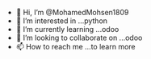 - 👋 Hi, I’m @MohamedMohsen1809
- 👀 I’m interested in ...python
- 🌱 I’m currently learning ...odoo
- 💞️ I’m looking to collaborate on ...odoo
- 📫 How to reach me ...to learn more

<!---
MohamedMohsen1809/MohamedMohsen1809 is a ✨ special ✨ repository because its `README.md` (this file) appears on your GitHub profile.
You can click the Preview link to take a look at your changes.
--->
